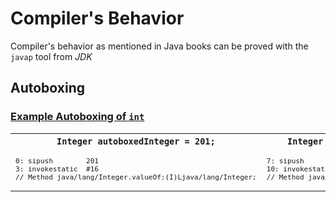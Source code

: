 # Compiler's Behavior
Compiler's behavior as mentioned in Java books can be proved with the `javap` tool from *JDK*
## Autoboxing
### [Example Autoboxing of `int`]()
<table>
	<col width="20">
  	<col width="20">
	<tr>
		<th><code>Integer autoboxedInteger = 201;</code></th>		
		<th><code>Integer integer = Integer.valueOf(201);</code></th>
	</tr>
	<tr>
		<td>
<code><pre>
0: sipush        201
3: invokestatic  #16
// Method java/lang/Integer.valueOf:(I)Ljava/lang/Integer;
</pre></code>
		</td>	
		<td>
<code><pre>
7: sipush        201
10: invokestatic  #16	
// Method java/lang/Integer.valueOf:(I)Ljava/lang/Integer;
</pre></code>
		</td>
	</tr>
</table>





